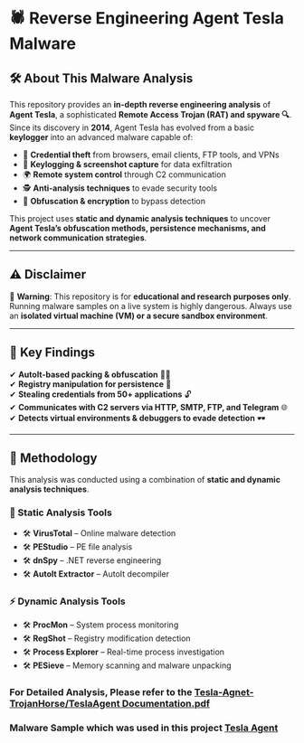 # 🕷️ Reverse Engineering Agent Tesla Malware  

## 🛠️ About This Malware Analysis  
This repository provides an **in-depth reverse engineering analysis** of **Agent Tesla**, a sophisticated **Remote Access Trojan (RAT) and spyware 🔍**. Since its discovery in **2014**, Agent Tesla has evolved from a basic **keylogger** into an advanced malware capable of:  

- 🛑 **Credential theft** from browsers, email clients, FTP tools, and VPNs  
- 🎥 **Keylogging & screenshot capture** for data exfiltration  
- 🌍 **Remote system control** through C2 communication  
- 🕵️ **Anti-analysis techniques** to evade security tools  
- 🔐 **Obfuscation & encryption** to bypass detection  

This project uses **static and dynamic analysis techniques** to uncover **Agent Tesla’s obfuscation methods, persistence mechanisms, and network communication strategies**.  

---

## ⚠️ Disclaimer  
🚨 **Warning**: This repository is for **educational and research purposes only**. Running malware samples on a live system is highly dangerous. Always use an **isolated virtual machine (VM) or a secure sandbox environment**.  

---

## 📌 Key Findings  
✔ **AutoIt-based packing & obfuscation** 🏴‍☠️  
✔ **Registry manipulation for persistence** 🔄  
✔ **Stealing credentials from 50+ applications** 🔓  
✔ **Communicates with C2 servers via HTTP, SMTP, FTP, and Telegram** 🌐  
✔ **Detects virtual environments & debuggers to evade detection** 🕶️  

---

## 📖 Methodology  
This analysis was conducted using a combination of **static and dynamic analysis techniques**.  

### **🔬 Static Analysis Tools**  
- 🛠️ **VirusTotal** – Online malware detection  
- 🛠️ **PEStudio** – PE file analysis  
- 🛠️ **dnSpy** – .NET reverse engineering  
- 🛠️ **AutoIt Extractor** – AutoIt decompiler  

### **⚡ Dynamic Analysis Tools**  
- 🛠️ **ProcMon** – System process monitoring  
- 🛠️ **RegShot** – Registry modification detection  
- 🛠️ **Process Explorer** – Real-time process investigation  
- 🛠️ **PESieve** – Memory scanning and malware unpacking  

### For Detailed Analysis, Please refer to the [Tesla-Agnet-TrojanHorse/TeslaAgent Documentation.pdf](https://github.com/sakshat-bhattarai/Tesla-Agnet-TrojanHorse/blob/main/TeslaAgent%20Documentation.pdf)

### Malware Sample which was used in this project [Tesla Agent](https://bazaar.abuse.ch/sample/e17062f3e40417b32b67892e68cd134a6b5ea179e75182749ced9249fe049fa4)

